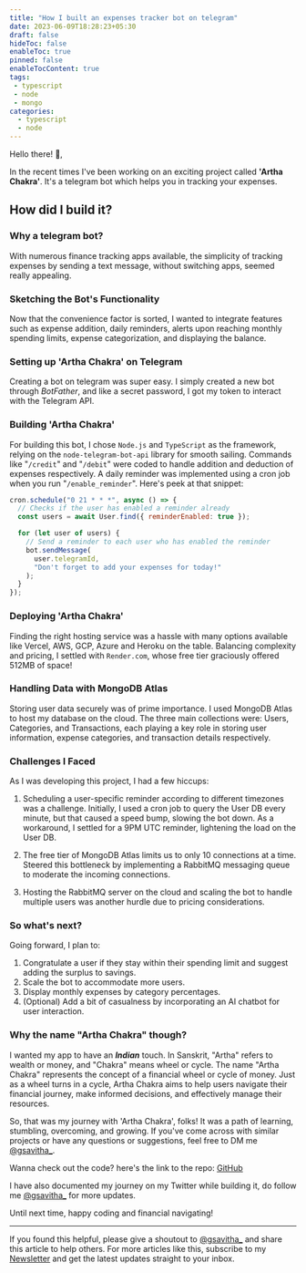 ```yaml
---
title: "How I built an expenses tracker bot on telegram"
date: 2023-06-09T18:28:23+05:30
draft: false
hideToc: false
enableToc: true
pinned: false
enableTocContent: true
tags:
 - typescript
 - node
 - mongo 
categories:
  - typescript
  - node
---
```


Hello there! :wave:,

In the recent times I've been working on an exciting project called **'Artha Chakra'**. It's a telegram bot which helps you in tracking your expenses. 

## How did I build it?

### Why a telegram bot?

With numerous finance tracking apps available, the simplicity of tracking expenses by sending a text message, without switching apps, seemed really appealing. 

### Sketching the Bot's Functionality

Now that the convenience factor is sorted, I wanted to integrate features such as expense addition, daily reminders, alerts upon reaching monthly spending limits, expense categorization, and displaying the balance.

### Setting up 'Artha Chakra' on Telegram

Creating a bot on telegram was super easy. I simply created a new bot through *BotFather*, and like a secret password, I got my token to interact with the Telegram API.

### Building 'Artha Chakra'

For building this bot, I chose `Node.js` and `TypeScript` as the framework, relying on the `node-telegram-bot-api` library for smooth sailing. Commands like "`/credit`" and "`/debit`" were coded to handle addition and deduction of expenses respectively. A daily reminder was implemented using a cron job when you run "`/enable_reminder`". Here's peek at that snippet: 

```javascript
cron.schedule("0 21 * * *", async () => {
  // Checks if the user has enabled a reminder already 
  const users = await User.find({ reminderEnabled: true });

  for (let user of users) {
    // Send a reminder to each user who has enabled the reminder
    bot.sendMessage(
      user.telegramId,
      "Don't forget to add your expenses for today!"
    );
  }
});
```

### Deploying 'Artha Chakra'

Finding the right hosting service was a hassle with many options available like Vercel, AWS, GCP, Azure and Heroku on the table. Balancing complexity and pricing, I settled with `Render.com`, whose free tier graciously offered 512MB of space!

### Handling Data with MongoDB Atlas

Storing user data securely was of prime importance. I used MongoDB Atlas to host my database on the cloud. The three main collections were: Users, Categories, and Transactions, each playing a key role in storing user information, expense categories, and transaction details respectively.

### Challenges I Faced

As I was developing this project, I had a few hiccups:

1. Scheduling a user-specific reminder according to different timezones was a challenge. Initially, I used a cron job to query the User DB every minute, but that caused a speed bump, slowing the bot down. As a workaround, I settled for a 9PM UTC reminder, lightening the load on the User DB.

2. The free tier of MongoDB Atlas limits us to only 10 connections at a time. Steered this bottleneck by implementing a RabbitMQ messaging queue to moderate the incoming connections.

3. Hosting the RabbitMQ server on the cloud and scaling the bot to handle multiple users was another hurdle due to pricing considerations.

### So what's next?

Going forward, I plan to:

1. Congratulate a user if they stay within their spending limit and suggest adding the surplus to savings.
2. Scale the bot to accommodate more users.
3. Display monthly expenses by category percentages.
4. (Optional) Add a bit of casualness by incorporating an AI chatbot for user interaction.

### Why the name "Artha Chakra" though?

I wanted my app to have an ***Indian*** touch. In Sanskrit, "Artha" refers to wealth or money, and "Chakra" means wheel or cycle. The name "Artha Chakra" represents the concept of a financial wheel or cycle of money.  Just as a wheel turns in a cycle, Artha Chakra aims to help users navigate their financial journey, make informed decisions, and effectively manage their resources.
 
So, that was my journey with 'Artha Chakra', folks! It was a path of learning, stumbling, overcoming, and growing. If you've come across with similar projects or have any questions or suggestions, feel free to DM me [@gsavitha_](https://twitter.com/gsavitha_). 

Wanna check out the code? here's the link to the repo:  [GitHub](https://github.com/g-savitha/ArthaChakra-telegram-bot)

I have also documented my journey on my Twitter while building it, do follow me [@gsavitha_](https://twitter.com/gsavitha_) for more updates. 

Until next time, happy coding and financial navigating!

---

If you found this helpful, please give a shoutout to [@gsavitha_](https://twitter.com/gsavitha_) and share this article to help others. For more articles like this, subscribe to my [Newsletter](https://www.getrevue.co/profile/gsavitha) and get the latest updates straight to your inbox.

